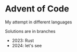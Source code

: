 # Advent of Code

My attempt in different languages

Solutions are in branches
* 2023: Rust
* 2024: let's see
